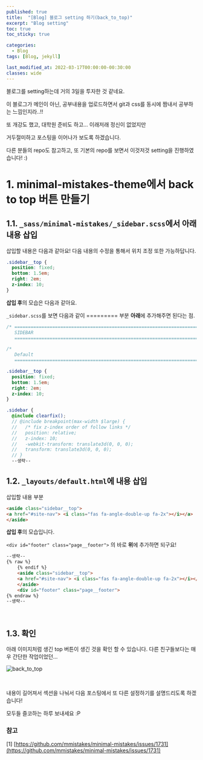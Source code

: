 ```yaml
---
published: true
title:  "[Blog] 블로그 setting 하기(back_to_top)"
excerpt: "Blog setting"
toc: true
toc_sticky: true

categories:
  - Blog
tags: [Blog, jekyll]

last_modified_at: 2022-03-17T00:00:00-00:30:00
classes: wide
---
```


블로그를 setting하는데 거의 3일을 투자한 것 같네요.

이 블로그가 메인이 아닌, 공부내용을 업로드하면서 git과 css를 동시에 짬내서 공부하는 느낌인지라..!!

또 개강도 했고, 대학원 준비도 하고... 이래저래 정신이 없었지만

거두절미하고 포스팅을 이어나가 보도록 하겠습니다.

다른 분들의 repo도 참고하고, 또 기본의 repo를 보면서 이것저것 setting을 진행하였습니다! :)

# 1. minimal-mistakes-theme에서 back to top 버튼 만들기

## 1.1. `_sass/minimal-mistakes/_sidebar.scss`에서 아래 내용 삽입

삽입할 내용은 다음과 같아요! 다음 내용의 수정을 통해서 위치 조정 또한 가능하답니다.

```scss
.sidebar__top {
  position: fixed;
  bottom: 1.5em;
  right: 2em;
  z-index: 10;
}
```

**삽입 후**의 모습은 다음과 같아요.

`_sidebar.scss`를 보면 다음과 같이 ========= 부분 **아래**에 추가해주면 된다는 점.

```scss
/* ==========================================================================
   SIDEBAR
   ========================================================================== */

/*
   Default
   ========================================================================== */

.sidebar__top {
  position: fixed;
  bottom: 1.5em;
  right: 2em;
  z-index: 10;
}

.sidebar {
  @include clearfix();
  // @include breakpoint(max-width $large) {
  //   /* fix z-index order of follow links */
  //   position: relative;
  //   z-index: 10;
  //   -webkit-transform: translate3d(0, 0, 0);
  //   transform: translate3d(0, 0, 0);
  // }
  --생략--
```

## 1.2. `_layouts/default.html`에 내용 삽입

삽입할 내용 부분

```html
<aside class="sidebar__top">
<a href="#site-nav"> <i class="fas fa-angle-double-up fa-2x"></i></a>
</aside>
```

**삽입 후**의 모습입니다. 

```<div id="footer" class="page__footer">``` 의 바로 **위**에 추가하면 되구요! 


```html
--생략--
{% raw %}
    {% endif %}
    <aside class="sidebar__top">
    <a href="#site-nav"> <i class="fas fa-angle-double-up fa-2x"></i></a>
    </aside>
    <div id="footer" class="page__footer">
{% endraw %}
--생략--
```
<br>

## 1.3. 확인

아래 이미지처럼 생긴 top 버튼이 생긴 것을 확인 할 수 있습니다. 다른 친구들보다는 매우 간단한 작업이었던... 

![back_to_top](https://user-images.githubusercontent.com/84653623/158626167-9f246219-69cd-429c-b6e3-ccd1920e2a93.png)

<br>


내용이 길어져서 섹션을 나눠서 다음 포스팅에서 또 다른 설정하기를 설명드리도록 하겠습니다!

모두들 즐코하는 하루 보내세요 :P


### 참고


[1] [https://github.com/mmistakes/minimal-mistakes/issues/1731](https://github.com/mmistakes/minimal-mistakes/issues/1731)